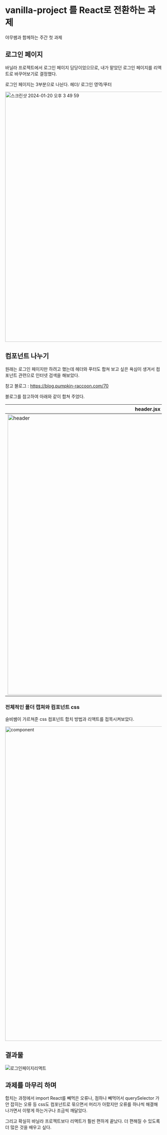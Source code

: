 # vanilla-project 를 React로 전환하는 과제

야무쌤과 함께하는 주간 첫 과제 



## 로그인 페이지 

바닐라 프로젝트에서 로그인 페이지 담당이었으므로, 내가 맡았던 로그인 페이지를 리액트로 바꾸어보기로 결정했다. 

로그인 페이지는 3부분으로 나뉜다. 
헤더/ 로그인 영역/푸터


<img width="804" alt="스크린샷 2024-01-20 오후 3 49 59" src="https://github.com/ryujinzz/likelion-FEQA/assets/146301783/34cd7ff6-c664-488b-8843-90587549dcea">




## 컴포넌트 나누기 

원래는 로그인 페이지만 하려고 했는데 헤더와 푸터도 합쳐 보고 싶은 욕심이 생겨서 컴포넌트 관련으로 인터넷 검색을 해보았다. 

참고 블로그 : https://blog.pumpkin-raccoon.com/70


블로그를 참고하여 아래와 같이 합쳐 주었다. 

|header.jsx|footer.jsx|homework.jsx|
|----------|-----------|-----------|
|<img width="901" alt="header" src="https://github.com/ryujinzz/likelion-FEQA/assets/146301783/86c251dd-317b-42e3-855c-f3760fc2f483">|<img width="898" alt="footer" src="https://github.com/ryujinzz/likelion-FEQA/assets/146301783/546168ec-868e-4134-8f8a-f0a323f2d3b5">|<img width="856" alt="homework" src="https://github.com/ryujinzz/likelion-FEQA/assets/146301783/c117ca36-a483-4c22-88fa-2107b5d3b7e7">|


### 전체적인 폴더 캡쳐와 컴포넌트 css 

슬비쌤이 가르쳐준 css 컴포넌트 합치 방법과 리액트를 접목시켜보았다. 

<img width="1011" alt="component" src="https://github.com/ryujinzz/likelion-FEQA/assets/146301783/258443af-e654-4af9-990b-a45d9d93b611">




## 결과물 

![로그인페이지리액트](https://github.com/ryujinzz/likelion-FEQA/assets/146301783/e074f9b2-263e-4b63-9d90-7aa8ae31a84a)



## 과제를 마무리 하며 

합치는 과정에서 import React를 빼먹은 오류나, 
점하나 빼먹어서 querySelector 가 안 잡히는 오류 등 
css도 컴포넌트로 묶으면서 머리가 아팠지만 
오류를 하나씩 해결해 나가면서 이렇게 하는거구나 조금씩 깨달았다. 

그리고 확실히 바닐라 프로젝트보다 리액트가 훨씬 편하게 끝났다. 
더 편해질 수 있도록 더 많은 것을 배우고 싶다. 
